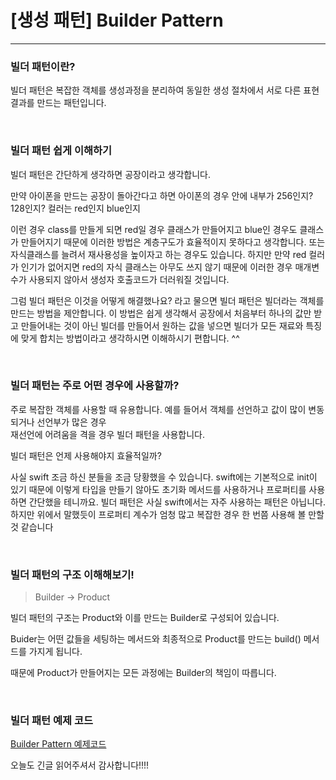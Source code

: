 # [생성 패턴] Builder Pattern
---

### 빌더 패턴이란?

빌더 패턴은 복잡한 객체를 생성과정을 분리하여 동일한 생성 절차에서 서로 다른 표현 결과를 만드는 패턴입니다.

<br>

### 빌더 패턴 쉽게 이해하기

빌더 패턴은 간단하게 생각하면 공장이라고 생각합니다.

만약 아이폰을 만드는 공장이 돌아간다고 하면 아이폰의 경우 안에 내부가 256인지? 128인지? 컬러는 red인지 blue인지

이런 경우 class를 만들게 되면 red일 경우 클래스가 만들어지고 blue인 경우도 클래스가 만들어지기 때문에 이러한 방법은 계층구도가 효율적이지 못하다고 생각합니다. 또는 자식클래스를 늘려서 재사용성을 높이자고 하는 경우도 있습니다. 하지만 만약 red 컬러가 인기가 없어지면 red의 자식 클래스는 아무도 쓰지 않기 때문에 이러한 경우 매개변수가 사용되지 않아서 생성자 호출코드가 더러워질 것입니다. 

그럼 빌더 패턴은 이것을 어떻게 해결했나요? 라고 물으면 빌더 패턴은 빌더라는 객체를 만드는 방법을 제안합니다. 이 방법은 쉽게 생각해서 공장에서 처음부터 하나의 값만 받고 만들어내는 것이 아닌 빌더를 만들어서 원하는 값을 넣으면 빌더가 모든 재료와 특징에 맞게 합치는 방법이라고 생각하시면 이해하시기 편합니다. ^^

<br>

### 빌더 패턴는 주로 어떤 경우에 사용할까?

주로 복잡한 객체를 사용할 때 유용합니다. 예를 들어서 객체를 선언하고 값이 많이 변동되거나 선언부가 많은 경우  
재선언에 어려움을 격을 경우 빌더 패턴을 사용합니다.

빌더 패턴은 언제 사용해야지 효율적일까?

사실 swift 조금 하신 분들을 조금 당황했을 수 있습니다. swift에는 기본적으로 init이 있기 때문에 이렇게 타입을 만들기 않아도 초기화 메서드를 사용하거나 프로퍼티를 사용하면 간단했을 테니까요. 빌더 패턴은 사실 swift에서는 자주 사용하는 패턴은 아닙니다. 하지만 위에서 말했듯이 프로퍼티 계수가 엄청 많고 복잡한 경우 한 번쯤 사용해 볼 만할 것 같습니다

<br>

### 빌더 패턴의 구조 이해해보기!

> Builder -> Product

빌더 패턴의 구조는 Product와 이를 만드는 Builder로 구성되어 있습니다.

Buider는 어떤 값들을 세팅하는 메서드와 최종적으로 Product를 만드는 build() 메서드를 가지게 됩니다.

때문에 Product가 만들어지는 모든 과정에는 Builder의 책임이 따릅니다.

<br>

### 빌더 패턴 예제 코드

[Builder Pattern 예제코드](https://github.com/jjunhaa0211/ADPattern-Swift/tree/main/GoF-BuilderPattern)

오늘도 긴글 읽어주셔서 감사합니다!!!!
